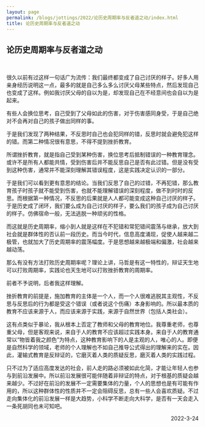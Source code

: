 ```yaml
---
layout: page
permalink: /blogs/jottings/2022/论历史周期率与反者道之动/index.html
title: 论历史周期率与反者道之动
---
```


## 论历史周期率与反者道之动
<br>

很久以前有过这样一句话广为流传：我们最终都变成了自己讨厌的样子。好多人用亲身经历说明这一点，最多的就是自己多么多么讨厌父母某些特点，然后发现自己也变成了这样。例如我讨厌父母的自以为是，却发现自己在不经意间也会自以为是起来。

有些人会换位思考，自己受到了父母如此的伤害，对于伤害感同身受，于是自己绝对不会再对自己的孩子做出同样的事。

于是我们发现了两种结果，不反思时自己也会犯同样的错，反思时就会避免犯这样的错。而第二种情况很有意思，不得不提到挫折教育。

所谓挫折教育，就是指自己受到某种伤害，换位思考后抵制错误的一种教育理念。或许不是所有人都能共情，受到伤害后并不能反思自己是否有此过错。但是没有受到这种伤害，通常并不能深刻理解其错误程度，这是实践决定认识的一部分。

于是我们可以看到更有意思的结论。当我们反思了自己的过错，不再犯错，那么教育孩子时孩子就不能受到伤害，也就不能理解错误的深刻程度，做不到时时的反思。而根据第一种情况，不反思的后果就是人人都可能变成这种自己讨厌的样子。于是历史成了闭环，我们要么成为自己讨厌的样子，要么我们的孩子成为自己讨厌的样子。仿佛宿命一般，无法逃脱一种顽劣的性格。

而这就是历史周期率，缩小到人就是这样在不犯错和常犯错间震荡与继承，放大到社会就是群体性的否认前一段历史。而当今时代，信息高度涌现，促使人越来越二极管，也就加大了历史周期率的震荡幅度。于是思想越来越极端和偏激，社会越来越动荡。

那么有没有方法打败历史周期率呢？理论上讲，马哲是有这一特性的，辩证天生地可以打败周期率，实践论也天生地可以打败挫折教育的周期率。

前者不予说明，后者我这样理解。

挫折教育的前提是，施加教育的主体是一个人，而一个人很难逃脱其主观性，不反思与反思后的行为都是受这个错误（或者说这个伤痛）本身影响的。所以最本质的教育不应该来源于人，而应该来源于实践，来源于自然世界（包括人类社会）。

这有点类似于暴论，我从根本上否定了教师和父母的教育地位。我尊重老师，也尊重父母，但是客观来说，来自于人的教育不应该超过实践本身。来自于人的教育通常以“物皆着我之颜色”为特点，这种教育影响下的人是主观的人，唯心的人。即便是自然科学的领域，老师的个人理解也不如自己推导公式得出的理解来的实在。因此，灌输式教育是反辩证的，它磨灭着人类的质疑反思，磨灭着人类的实践过程。

只不过为了适应高度发达的社会，前人走的路必须被如此化简，才能让年轻人也参与到前沿发展中。所以前沿发展很可能伴随着非辩证的特点，对于根基的质疑会越来越少。不过好在前沿的发展不一定需要集体的力量，个人的思想也是有可能有作用的，所以这种群体性的性质并不一定会阻碍反思，总有一些人会喜欢质疑。不过走向集体化的前沿发展一样是大趋势，小科学不断走向大科学，是否有一天会走入一条死胡同也未可知吧。

<p align="right">2022-3-24</p>